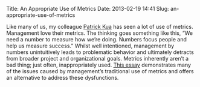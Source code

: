 Title: An Appropriate Use of Metrics
Date: 2013-02-19 14:41
Slug: an-appropriate-use-of-metrics

Like many of us, my colleague [Patrick Kua](http://thekua.com/atwork)
has seen a lot of use of metrics. Management love their metrics. The
thinking goes something like this, “We need a number to measure how
we’re doing. Numbers focus people and help us measure success.” Whilst
well intentioned, management by numbers unintuitively leads to
problematic behavior and ultimately detracts from broader project and
organizational goals. Metrics inherently aren’t a bad thing; just often,
inappropriately used. [This
essay](http://martinfowler.com/articles/useOfMetrics.html) demonstrates
many of the issues caused by management’s traditional use of metrics and
offers an alternative to address these dysfunctions.

</p>


